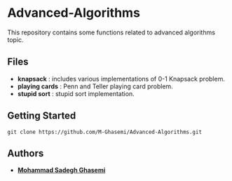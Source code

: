 # Advanced-Algorithms

This repository contains some functions related to advanced algorithms topic.

## Files

* **knapsack** : includes various implementations of 0-1 Knapsack problem.
* **playing cards** : Penn and Teller playing card problem.
* **stupid sort** : stupid sort implementation.

## Getting Started

```
git clone https://github.com/M-Ghasemi/Advanced-Algorithms.git
```

## Authors

* **[Mohammad Sadegh Ghasemi](https://www.linkedin.com/in/mohammad-sadegh-ghasemi-40)**
